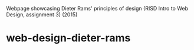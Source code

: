 Webpage showcasing Dieter Rams' principles of design (RISD Intro to Web Design, assignment 3) (2015)

# web-design-dieter-rams
 
